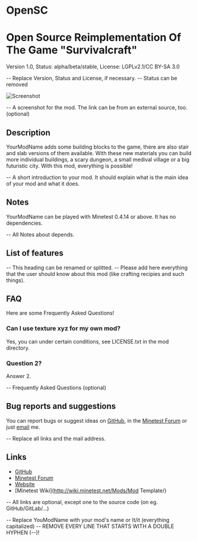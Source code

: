 # OpenSC
# Open Source Reimplementation Of The Game "Survivalcraft"
Version 1.0, Status: alpha/beta/stable, License: LGPLv2.1/CC BY-SA 3.0

-- Replace Version, Status and License, if necessary.
-- Status can be removed

![Screenshot](https://github.com/lnj2/mod_template/raw/master/screenshot.png "Screenshot")

-- A screenshot for the mod. The link can be from an external source, too. (optional)

## Description
YourModName adds some building blocks to the game, there are also stair and slab versions of them available.
With these new materials you can build more individual buildings, a scary dungeon, a small medival village or a big  futuristic city. With this mod, everything is possible!

-- A short introduction to your mod. It should explain what is the main idea of your mod and what it does.

## Notes
YourModName can be played with Minetest 0.4.14 or above.
It has no dependencies.

-- All Notes about depends.

## List of features

-- This heading can be renamed or splitted.
-- Please add here everything that the user should know about this mod (like crafting recipies and such things).

## FAQ
Here are some Frequently Asked Questions!

### Can I use texture xyz for my own mod?
Yes, you can under certain conditions, see LICENSE.txt in the mod directory.

### Question 2?
Answer 2.

-- Frequently Asked Questions (optional)

## Bug reports and suggestions
You can report bugs or suggest ideas on [GitHub](http://github.com/lnj2/mod_template/issues/new), in the [Minetest Forum](http://forum.minetest.net/viewtopic.php?id=15041) or just [email](mailto:example@example.com) me.

-- Replace all links and the mail address.

## Links
* [GitHub](http://github.com/lnj2/mod_template/)
* [Minetest Forum](http://forum.minetest.net/viewtopic.php?id=15041)
* [Website](http://lnj2.github.io/mod_template)
* [Minetest Wiki](http://wiki.minetest.net/Mods/Mod Template/)

-- All links are optional, except one to the source code (on eg. GitHub/GitLab/...)

-- Replace YouModName with your mod's name or It/it (everything capitalized)
-- REMOVE EVERY LINE THAT STARTS WITH A DOUBLE HYPHEN (--)!
